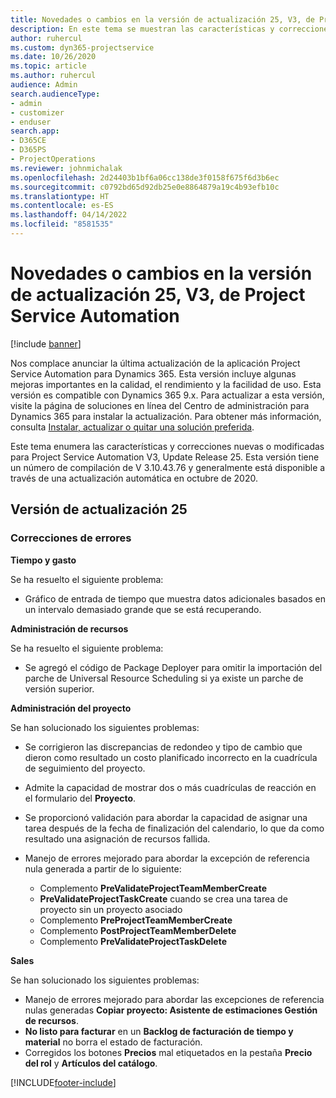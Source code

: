 ```yaml
---
title: Novedades o cambios en la versión de actualización 25, V3, de Project Service Automation
description: En este tema se muestran las características y correcciones que están disponibles en la versión de actualización 25, V3, de Project Service Automation.
author: ruhercul
ms.custom: dyn365-projectservice
ms.date: 10/26/2020
ms.topic: article
ms.author: ruhercul
audience: Admin
search.audienceType:
- admin
- customizer
- enduser
search.app:
- D365CE
- D365PS
- ProjectOperations
ms.reviewer: johnmichalak
ms.openlocfilehash: 2d24403b1bf6a06cc138de3f0158f675f6d3b6ec
ms.sourcegitcommit: c0792bd65d92db25e0e8864879a19c4b93efb10c
ms.translationtype: HT
ms.contentlocale: es-ES
ms.lasthandoff: 04/14/2022
ms.locfileid: "8581535"
---
```

# <a name="whats-new-or-changed-in-project-service-automation-update-release-25-v3"></a>Novedades o cambios en la versión de actualización 25, V3, de Project Service Automation

[!include [banner](../includes/psa-now-project-operations.md)]

Nos complace anunciar la última actualización de la aplicación Project Service Automation para Dynamics 365. Esta versión incluye algunas mejoras importantes en la calidad, el rendimiento y la facilidad de uso. Esta versión es compatible con Dynamics 365 9.x. Para actualizar a esta versión, visite la página de soluciones en línea del Centro de administración para Dynamics 365 para instalar la actualización. Para obtener más información, consulta [Instalar, actualizar o quitar una solución preferida](/power-platform/admin/install-remove-preferred-solution).

Este tema enumera las características y correcciones nuevas o modificadas para Project Service Automation V3, Update Release 25. Esta versión tiene un número de compilación de V 3.10.43.76 y generalmente está disponible a través de una actualización automática en octubre de 2020.

## <a name="update-release-25"></a>Versión de actualización 25

### <a name="bug-fixes"></a>Correcciones de errores

**Tiempo y gasto**

Se ha resuelto el siguiente problema:

- Gráfico de entrada de tiempo que muestra datos adicionales basados en un intervalo demasiado grande que se está recuperando.

**Administración de recursos**

Se ha resuelto el siguiente problema:

- Se agregó el código de Package Deployer para omitir la importación del parche de Universal Resource Scheduling si ya existe un parche de versión superior.

**Administración del proyecto**

Se han solucionado los siguientes problemas:

- Se corrigieron las discrepancias de redondeo y tipo de cambio que dieron como resultado un costo planificado incorrecto en la cuadrícula de seguimiento del proyecto.
- Admite la capacidad de mostrar dos o más cuadrículas de reacción en el formulario del **Proyecto**.
- Se proporcionó validación para abordar la capacidad de asignar una tarea después de la fecha de finalización del calendario, lo que da como resultado una asignación de recursos fallida.
- Manejo de errores mejorado para abordar la excepción de referencia nula generada a partir de lo siguiente:

    - Complemento **PreValidateProjectTeamMemberCreate**
    - **PreValidateProjectTaskCreate** cuando se crea una tarea de proyecto sin un proyecto asociado
    - Complemento **PreProjectTeamMemberCreate**
    - Complemento **PostProjectTeamMemberDelete**
    - Complemento **PreValidateProjectTaskDelete**

**Sales**

Se han solucionado los siguientes problemas:

- Manejo de errores mejorado para abordar las excepciones de referencia nulas generadas **Copiar proyecto: Asistente de estimaciones Gestión de recursos**.
- **No listo para facturar** en un **Backlog de facturación de tiempo y material** no borra el estado de facturación.
- Corregidos los botones **Precios** mal etiquetados en la pestaña **Precio del rol** y **Artículos del catálogo**.


[!INCLUDE[footer-include](../includes/footer-banner.md)]
